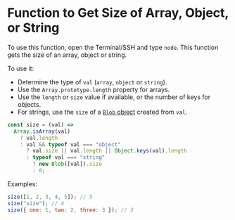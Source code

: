 # Function to Get Size of Array, Object, or String

To use this function, open the Terminal/SSH and type `node`. This function gets the size of an array, object or string.

To use it:

- Determine the type of `val` (`array`, `object` or `string`).
- Use the `Array.prototype.length` property for arrays.
- Use the `length` or `size` value if available, or the number of keys for objects.
- For strings, use the `size` of a [`Blob` object](https://developer.mozilla.org/en-US/docs/Web/API/Blob) created from `val`.

```js
const size = (val) =>
  Array.isArray(val)
    ? val.length
    : val && typeof val === "object"
      ? val.size || val.length || Object.keys(val).length
      : typeof val === "string"
        ? new Blob([val]).size
        : 0;
```

Examples:

```js
size([1, 2, 3, 4, 5]); // 5
size("size"); // 4
size({ one: 1, two: 2, three: 3 }); // 3
```
